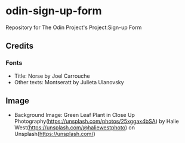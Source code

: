 # odin-sign-up-form
Repository for The Odin Project's Project:Sign-up Form

## Credits
### Fonts
- Title: Norse by Joel Carrouche
- Other texts: Montseratt by Julieta Ulanovsky
## Image
- Background Image: Green Leaf Plant in Close Up Photography(https://unsplash.com/photos/25xggax4bSA) by Halie West(https://unsplash.com/@haliewestphoto) on Unsplash(https://unsplash.com/)
